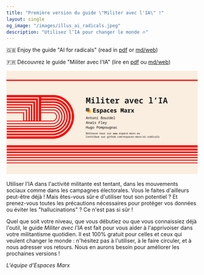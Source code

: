 ```yaml
---
title: "Première version du guide \"Militer avec l'IA\" !"
layout: single
og_image: "/images/illus_ai_radicals.jpeg"
description: "Utilisez l’IA pour changer le monde 🔥"
---
```


🇬🇧 Enjoy the guide "AI for radicals" (read in [pdf](https://github.com/espaces-marx/ai-radicals/releases/latest/download/guide_en.pdf) or [md/web](https://github.com/espaces-marx/ai-radicals/blob/main/guide_en.md))

🇫🇷 Découvrez le guide "Militer avec l'IA" (lire en [pdf](https://github.com/espaces-marx/ai-radicals/releases/latest/download/guide_fr.pdf) ou [md/web](https://github.com/espaces-marx/ai-radicals/blob/main/guide_fr.md))

![AI for radicals](/images/illus_ai_radicals.jpeg)

Utiliser l'IA dans l'activité militante est tentant, dans les mouvements sociaux comme dans les campagnes électorales. Vous le faites d'ailleurs peut-être déjà ! Mais êtes-vous sûr·e d'utiliser tout son potentiel ? Et prenez-vous toutes les précautions nécessaires pour protéger vos données ou éviter les "hallucinations" ? Ce n'est pas si sûr !

Quel que soit votre niveau, que vous débutiez ou que vous connaissiez déjà l'outil, le guide *Militer avec l'IA* est fait pour vous aider à l'apprivoiser dans votre militantisme quotidien. Il est 100% gratuit pour celles et ceux qui veulent changer le monde : n'hésitez pas à l'utiliser, à le faire circuler, et à nous adresser vos retours. Nous en aurons besoin pour améliorer les prochaines versions !

*L'équipe d'Espaces Marx*
